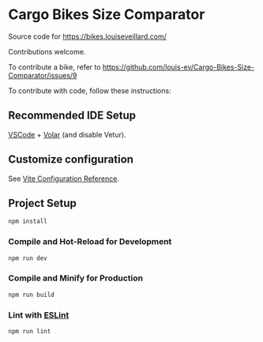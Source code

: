 # Cargo Bikes Size Comparator

Source code for https://bikes.louiseveillard.com/

Contributions welcome.

To contribute a bike, refer to https://github.com/louis-ev/Cargo-Bikes-Size-Comparator/issues/9

To contribute with code, follow these instructions:

## Recommended IDE Setup

[VSCode](https://code.visualstudio.com/) + [Volar](https://marketplace.visualstudio.com/items?itemName=Vue.volar) (and disable Vetur).

## Customize configuration

See [Vite Configuration Reference](https://vitejs.dev/config/).

## Project Setup

```sh
npm install
```

### Compile and Hot-Reload for Development

```sh
npm run dev
```

### Compile and Minify for Production

```sh
npm run build
```

### Lint with [ESLint](https://eslint.org/)

```sh
npm run lint
```
